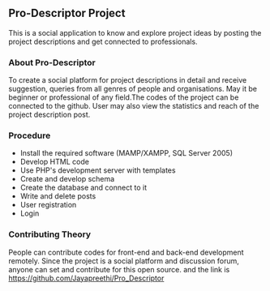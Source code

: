 ## Pro-Descriptor Project 
This is a social application to know and explore project ideas by posting the project descriptions and get connected to professionals. 

### About Pro-Descriptor
To create a social platform for project descriptions in detail and receive suggestion, queries from all genres of people and organisations. 
May it be beginner or professional of any field.The codes of the project can be connected to the github. 
User may also view the statistics and reach of the project description post.

### Procedure  
* Install the required software (MAMP/XAMPP, SQL Server 2005) 
* Develop HTML code  
* Use PHP's development server with templates 
* Create and develop schema  
* Create the database and connect to it 
* Write and delete posts 
* User registration 
* Login 

### Contributing Theory
People can contribute codes for front-end and back-end development remotely. 
Since the project is a social platform and discussion forum, anyone can set and contribute for this open source.
and the link is https://github.com/Jayapreethi/Pro_Descriptor

